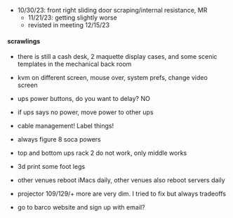 
- 10/30/23: front right sliding door scraping/internal resistance, MR
	- 11/21/23: getting slightly worse
	- revisted in meeting 12/15/23


#### scrawlings
- there is still a cash desk, 2 maquette display cases, and some scenic templates in the mechanical back room
- kvm on different screen, mouse over, system prefs, change video screen
- ups power buttons, do you want to delay? NO
- if ups says no power, move power to other ups
- cable management! Label things! 
- always figure 8 soca powers
- top and bottom ups rack 2 do not work, only middle works
- 3d print some foot legs

- other venues reboot iMacs daily, other venues also reboot servers daily
- projector 109/129/+ more are very dim. I tried to fix but always tradeoffs

- go to barco website and sign up with email?